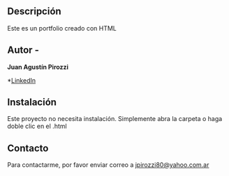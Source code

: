 ## Descripción

Este es un portfolio creado con HTML

## Autor -
**Juan Agustín Pirozzi**

*[LinkedIn](https://www.linkedin.com/in/jpiro80/)

## Instalación
Este proyecto no necesita instalación. Simplemente abra la carpeta o haga doble clic en el .html

## Contacto
Para contactarme, por favor enviar correo a jpirozzi80@yahoo.com.ar
